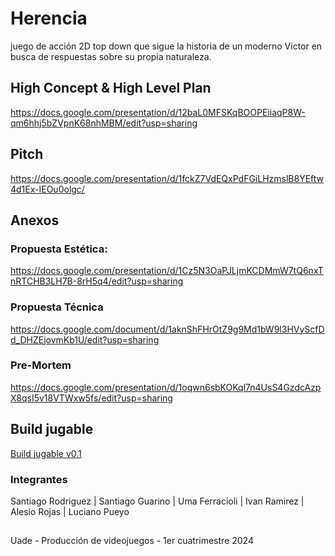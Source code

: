 # Herencia
juego de acción 2D top down que sigue la historia de un moderno Victor en busca de respuestas sobre su propia naturaleza.

## High Concept & High Level Plan
https://docs.google.com/presentation/d/12baL0MFSKqBOOPEiiaqP8W-qm6hhj5bZVpnK68nhMBM/edit?usp=sharing

## Pitch
https://docs.google.com/presentation/d/1fckZ7VdEQxPdFGiLHzmslB8YEftw4d1Ex-IEOu0olgc/

## Anexos
### Propuesta Estética:
https://docs.google.com/presentation/d/1Cz5N3OaPJLjmKCDMmW7tQ6nxTnRTCHB3LH7B-8rH5q4/edit?usp=sharing
### Propuesta Técnica
https://docs.google.com/document/d/1aknShFHrOtZ9g9Md1bW9l3HVyScfDd_DHZEjovmKb1U/edit?usp=sharing
### Pre-Mortem
https://docs.google.com/presentation/d/1oqwn6sbKOKql7n4UsS4GzdcAzpX8qsI5v18VTWxw5fs/edit?usp=sharing

## Build jugable
[Build jugable v0.1](https://github.com/akrrich/ProduccionDeVideojuegos/blob/main/Build/Herencia.zip)

### Integrantes
Santiago Rodriguez | Santiago Guarino | Uma Ferracioli | Ivan Ramirez | Alesio Rojas | Luciano Pueyo

##
Uade - Producción de videojuegos - 1er cuatrimestre 2024

